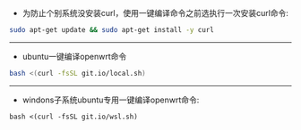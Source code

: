 - 为防止个别系统没安装curl，使用一键编译命令之前选执行一次安装curl命令:
```sh
sudo apt-get update && sudo apt-get install -y curl
```
---
- ubuntu一键编译openwrt命令
```sh
bash <(curl -fsSL git.io/local.sh)
```
---
- windons子系统ubuntu专用一键编译openwrt命令:
```
bash <(curl -fsSL git.io/wsl.sh)
```
